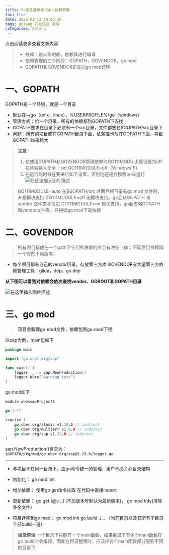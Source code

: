 ```yaml
---
title: Go语言基础知识4——依赖管理
toc: true
date: 2022-01-13 16:00:26
tags: golang 开发语言 后端
categories: Golang
---
```


​​点击阅读更多查看文章内容<!--more-->

>- 依赖：别人写的库，依赖其进行编译
>- 依赖管理的三个阶段：GOPATH，GOVENDOR，go mod
>- GOPATH和GOVENDOR正在向go mod迁移

# 一、GOPATH
GOPATH是一个环境，就是一个目录

- 默认在~/go（unix，linux），%USERPROFILE%\go（windows）
- 管理方式：给一个目录，所有的依赖都到GOPATH下去找
- GOPATH要求在目录下必须有一个src目录，文件都放在$GOPATH/src目录下
- 问题：所有的项目都在GOPATH目录下面，依赖库也放在GOPATH下面，导致GOPATH越来越大

>**注意**：
>1. 在使用GOPATH和GOVENDOR管理依赖时GO111MODULE要设置为off
在终端输入命令：set GO111MODULE=off（Windows下）
>2. 在运行的时候在要进行如下设置，否则他还是会按照on来运行
![在这里插入图片描述](https://cdn.jsdelivr.net/gh/shnpd/blog-pic@main/csdn/fe11392cd971505c48b88016a027b460_1740930874000.png)


>GO111MODULE=auto 在$GOPATH/src 外面且根目录有go.mod 文件时，开启模块支持
>GO111MODULE=off 无模块支持，go会从GOPATH 和 vendor 文件夹寻找包
>GO111MODULE=on 模块支持，go会忽略GOPATH和vendor文件夹，只根据go.mod下载依赖

# 二、GOVENDOR
>所有项目都放在一个path下它们所依赖的库会有冲突（如：不同项目依赖同一个库的不同版本）

- 每个项目都有自己的vendor目录，存放第三方库
GOVENDOR有大量第三方依赖管理工具：glide，dep，go dep

 
 **从下图可以看到对依赖会依次查找vendor、GOROOT和GOPATH目录**
 
![在这里插入图片描述](https://cdn.jsdelivr.net/gh/shnpd/blog-pic@main/csdn/55735c230d77f45705be4178d52c71b6_1740930874000.png)

# 三、go mod

>**项目会新建go.mod文件，依赖包到go.mod下找**

以zap为例，main包如下
```go
package main

import "go.uber.org/zap"

func main() {
	logger, _ := zap.NewProduction()
	logger.Warn("warning test")
}
```
go.mod如下

```go
module awesomeProject1

go 1.17

require (
	go.uber.org/atomic v1.10.0 // indirect
	go.uber.org/multierr v1.8.0 // indirect
	go.uber.org/zap v1.23.0 // indirect
)
```

zap.NewProduction()目录为：`$GOPATH/pkg/mod/go.uber.org/zap@1.23.0/logger.go`

---

- 与项目不在同一目录下，由go命令统一的管理，用户不必关心目录结构

- 初始化：
go mod init

- 增加依赖：
使用go get命令拉取
在代码中直接import

- 更新依赖：
go get [@v...] (不加版本号默认为最新版本)，
go mod tidy(清除多余文件)

- 项目迁移到go mod：
go mod init
go build ./... （当前目录以及其所有子目录全部build一遍）


>**目录整理**
一个目录下只能有一个main函数，如果目录下有多个main函数在go build时会报错，因此在目录整理时，应该把各个main函数都分配到不同的目录下
